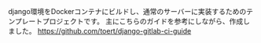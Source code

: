 django環境をDockerコンテナにビルドし、通常のサーバーに実装するためのテンプレートプロジェクトです。
主にこちらのガイドを参考にしながら、作成しました。
https://github.com/toert/django-gitlab-ci-guide